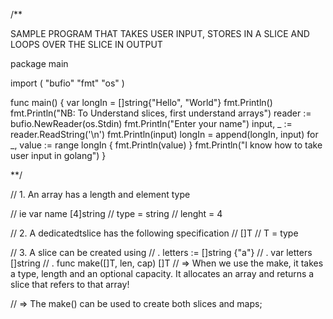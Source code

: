 /**

SAMPLE PROGRAM THAT TAKES USER INPUT, STORES IN A SLICE AND LOOPS OVER THE SLICE IN OUTPUT


package main

import (
	"bufio"
	"fmt"
	"os"
)

func main() {
	var longIn = []string{"Hello", "World"}
	fmt.Println()
	fmt.Println("NB: To Understand slices, first understand arrays")
	reader := bufio.NewReader(os.Stdin)
	fmt.Println("Enter your name")
	input, _ := reader.ReadString('\n')
	fmt.Println(input)
	longIn = append(longIn, input)
	for _, value := range longIn {
		fmt.Println(value)
	}
	fmt.Println("I know how to take user input in golang")
}

**/

// 1. An array has a length and element type

// ie var name [4]string
// type = string
// lenght = 4

// 2. A dedicatedtslice has the following specification
// []T
// T = type

// 	3. A slice can be created using
// 	. letters := []string {"a"}
// 	. var letters []string
// 	. func make([]T, len, cap) []T
// 	=> When we use the make, it takes a type, length and an optional capacity. It allocates an array and returns a slice that refers to that array!

// 	=> The make() can be used to create both slices and maps;